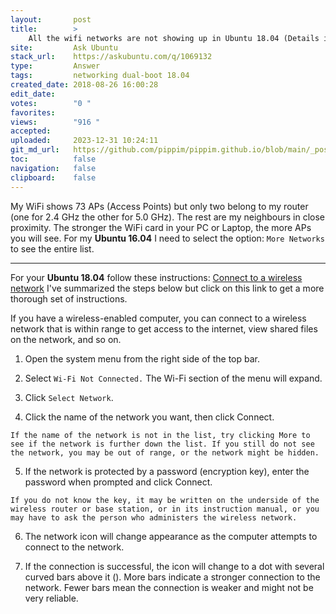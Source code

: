 ```yaml
---
layout:       post
title:        >
    All the wifi networks are not showing up in Ubuntu 18.04 (Details in description)
site:         Ask Ubuntu
stack_url:    https://askubuntu.com/q/1069132
type:         Answer
tags:         networking dual-boot 18.04
created_date: 2018-08-26 16:00:28
edit_date:    
votes:        "0 "
favorites:    
views:        "916 "
accepted:     
uploaded:     2023-12-31 10:24:11
git_md_url:   https://github.com/pippim/pippim.github.io/blob/main/_posts/2018/2018-08-26-All-the-wifi-networks-are-not-showing-up-in-Ubuntu-18.04-_Details-in-description_.md
toc:          false
navigation:   false
clipboard:    false
---
```


My WiFi shows 73 APs (Access Points) but only two belong to my router (one for 2.4 GHz the other for 5.0 GHz). The rest are my neighbours in close proximity. The stronger the WiFi card in your PC or Laptop, the more APs you will see. For my **Ubuntu 16.04** I need to select the option: `More Networks` to see the entire list.


----------


For your **Ubuntu 18.04** follow these instructions: [Connect to a wireless network][1] I've summarized the steps below but click on this link to get a more thorough set of instructions.

If you have a wireless-enabled computer, you can connect to a wireless network that is within range to get access to the internet, view shared files on the network, and so on.

1.    Open the system menu from the right side of the top bar.

2.    Select `Wi-Fi Not Connected.` The Wi-Fi section of the menu will expand.

3.    Click `Select Network`.

4.    Click the name of the network you want, then click Connect.

``` 
If the name of the network is not in the list, try clicking More to see if the network is further down the list. If you still do not see the network, you may be out of range, or the network might be hidden.
```

5.    If the network is protected by a password (encryption key), enter the password when prompted and click Connect.

``` 
If you do not know the key, it may be written on the underside of the wireless router or base station, or in its instruction manual, or you may have to ask the person who administers the wireless network.
```

6.    The network icon will change appearance as the computer attempts to connect to the network.

7.    If the connection is successful, the icon will change to a dot with several curved bars above it (). More bars indicate a stronger connection to the network. Fewer bars mean the connection is weaker and might not be very reliable.


  [1]: https://help.ubuntu.com/stable/ubuntu-help/net-wireless-connect.html.en
